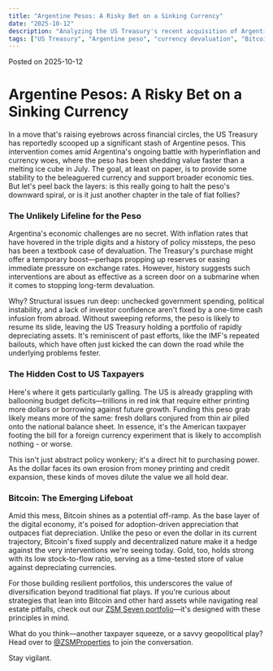 ```yaml
---
title: "Argentine Pesos: A Risky Bet on a Sinking Currency"
date: "2025-10-12"
description: "Analyzing the US Treasury's recent acquisition of Argentine pesos, its unlikely impact on peso devaluation, and why this move burdens taxpayers amid budget deficits. Explore Bitcoin as a hedge against currency risks and inflation."
tags: ["US Treasury", "Argentine peso", "currency devaluation", "Bitcoin", "inflation", "economy"]
---
```


Posted on 2025-10-12
# Argentine Pesos: A Risky Bet on a Sinking Currency

In a move that's raising eyebrows across financial circles, the US Treasury has reportedly scooped up a significant stash of Argentine pesos. This intervention comes amid Argentina's ongoing battle with hyperinflation and currency woes, where the peso has been shedding value faster than a melting ice cube in July. The goal, at least on paper, is to provide some stability to the beleaguered currency and support broader economic ties. But let's peel back the layers: is this really going to halt the peso's downward spiral, or is it just another chapter in the tale of fiat follies?

### The Unlikely Lifeline for the Peso
Argentina's economic challenges are no secret. With inflation rates that have hovered in the triple digits and a history of policy missteps, the peso has been a textbook case of devaluation. The Treasury's purchase might offer a temporary boost—perhaps propping up reserves or easing immediate pressure on exchange rates. However, history suggests such interventions are about as effective as a screen door on a submarine when it comes to stopping long-term devaluation.

Why? Structural issues run deep: unchecked government spending, political instability, and a lack of investor confidence aren't fixed by a one-time cash infusion from abroad. Without sweeping reforms, the peso is likely to resume its slide, leaving the US Treasury holding a portfolio of rapidly depreciating assets. It's reminiscent of past efforts, like the IMF's repeated bailouts, which have often just kicked the can down the road while the underlying problems fester.

### The Hidden Cost to US Taxpayers
Here's where it gets particularly galling. The US is already grappling with ballooning budget deficits—trillions in red ink that require either printing more dollars or borrowing against future growth. Funding this peso grab likely means more of the same: fresh dollars conjured from thin air piled onto the national balance sheet. In essence, it's the American taxpayer footing the bill for a foreign currency experiment that is likely to 
accomplish nothing - or worse.

This isn't just abstract policy wonkery; it's a direct hit to purchasing power. As the dollar faces its own erosion from money printing and credit expansion, these kinds of moves dilute the value we all hold dear. 

### Bitcoin: The Emerging Lifeboat
Amid this mess, Bitcoin shines as a potential off-ramp. As the base layer of the digital economy, it's poised for adoption-driven appreciation that outpaces fiat depreciation. Unlike the peso or even the dollar in its current trajectory, Bitcoin's fixed supply and decentralized nature make it a hedge against the very interventions we're seeing today. Gold, too, holds strong with its low stock-to-flow ratio, serving as a time-tested store of value against depreciating currencies.

For those building resilient portfolios, this underscores the value of diversification beyond traditional fiat plays. If you're curious about strategies that lean into Bitcoin and other hard assets while navigating real estate pitfalls, check out our [ZSM Seven portfolio](./zsm_seven_intro.html)—it's designed with these principles in mind.

What do you think—another taxpayer squeeze, or a savvy geopolitical play? Head over to [@ZSMProperties](https://x.com/zsmproperties) to join the conversation.

Stay vigilant.